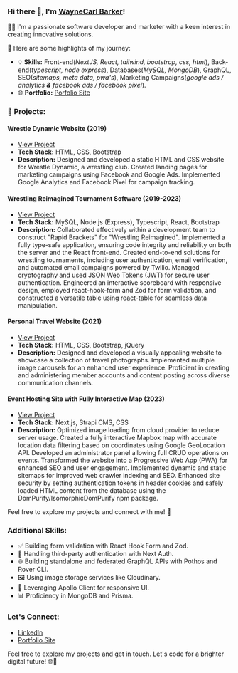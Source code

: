 ### Hi there 👋, I'm [WayneCarl Barker](https://wakywayne-blog.vercel.app/)!

👨‍💻 I'm a passionate software developer and marketer with a keen interest in creating innovative solutions.

🚀 Here are some highlights of my journey:

- 💡 **Skills:** Front-end(_NextJS, React, tailwind, bootstrap, css, html_), Back-end(_typescript, node express_), Databases(_MySQL, MongoDB_), GraphQL, SEO(_sitemaps, meta data, pwa's_), Marketing Campaigns(_google ads / analytics **&** facebook ads / facebook pixel_).
- 🌐 **Portfolio:** [Porfolio Site](https://wakywayne-blog.vercel.app/)

### 🌟 Projects:

#### Wrestle Dynamic Website (2019)
- [View Project](https://wrestledynamic.com)
- **Tech Stack:** HTML, CSS, Bootstrap
- **Description:** Designed and developed a static HTML and CSS website for Wrestle Dynamic, a wrestling club. Created landing pages for marketing campaigns using Facebook and Google Ads. Implemented Google Analytics and Facebook Pixel for campaign tracking.

#### Wrestling Reimagined Tournament Software (2019-2023)
- [View Project](https://wrestlingtournaments.com)
- **Tech Stack:** MySQL, Node.js (Express), Typescript, React, Bootstrap
- **Description:** Collaborated effectively within a development team to construct "Rapid Brackets" for "Wrestling Reimagined". Implemented a fully type-safe application, ensuring code integrity and reliability on both the server and the React front-end. Created end-to-end solutions for wrestling tournaments, including user authentication, email verification, and automated email campaigns powered by Twilio. Managed cryptography and used JSON Web Tokens (JWT) for secure user authentication. Engineered an interactive scoreboard with responsive design, employed react-hook-form and Zod for form validation, and constructed a versatile table using react-table for seamless data manipulation.

#### Personal Travel Website (2021)
- [View Project](https://wayneswildworld.com)
- **Tech Stack:** HTML, CSS, Bootstrap, jQuery
- **Description:** Designed and developed a visually appealing website to showcase a collection of travel photographs. Implemented multiple image carousels for an enhanced user experience. Proficient in creating and administering member accounts and content posting across diverse communication channels.

#### Event Hosting Site with Fully Interactive Map (2023)
- [View Project](https://wellruntournaments.vercel.app)
- **Tech Stack:** Next.js, Strapi CMS, CSS
- **Description:** Optimized image loading from cloud provider to reduce server usage. Created a fully interactive Mapbox map with accurate location data filtering based on coordinates using Google GeoLocation API. Developed an administrator panel allowing full CRUD operations on events. Transformed the website into a Progressive Web App (PWA) for enhanced SEO and user engagement. Implemented dynamic and static sitemaps for improved web crawler indexing and SEO. Enhanced site security by setting authentication tokens in header cookies and safely loaded HTML content from the database using the DomPurify/IsomorphicDomPurify npm package.

Feel free to explore my projects and connect with me! 🚀

### Additional Skills:

- ✅ Building form validation with React Hook Form and Zod.
- 🔐 Handling third-party authentication with Next Auth.
- 🌐 Building standalone and federated GraphQL APIs with Pothos and Rover CLI.
- 🖼️ Using image storage services like Cloudinary.
- 🚀 Leveraging Apollo Client for responsive UI.
- 📊 Proficiency in MongoDB and Prisma.

### Let's Connect:

- [LinkedIn](https://www.linkedin.com/in/waynecarl-barker-50b502284/)
- [Portfolio Site](https://wakywayne-blog.vercel.app/)

Feel free to explore my projects and get in touch. Let's code for a brighter digital future! 🌐💼


<!--
**wakywayne/wakywayne** is a ✨ _special_ ✨ repository because its `README.md` (this file) appears on your GitHub profile.

Here are some ideas to get you started:

- 🔭 I’m currently working on ...
- 🌱 I’m currently learning ...
- 👯 I’m looking to collaborate on ...
- 🤔 I’m looking for help with ...
- 💬 Ask me about ...
- 📫 How to reach me: ...
- 😄 Pronouns: ...
- ⚡ Fun fact: ...
-->
